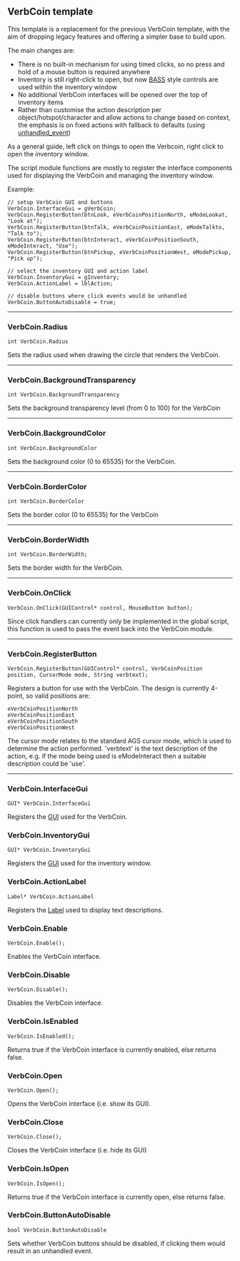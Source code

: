 ## VerbCoin template

This template is a replacement for the previous VerbCoin template,
with the aim of dropping legacy features and offering a simpler base to
build upon.

The main changes are:

- There is no built-in mechanism for using timed clicks, so no press and
  hold of a mouse button is required anywhere
- Inventory is still right-click to open, but now [BASS](TemplateBASS)
  style controls are used within the inventory window
- No additional VerbCoin interfaces will be opened over the top of inventory items
- Rather than customise the action description per object/hotspot/character
  and allow actions to change based on context, the emphasis is on fixed
  actions with fallback to defaults (using [unhandled_event](TextScriptEvents))

As a general guide, left click on things to open the Verbcoin, right click
to open the inventory window.

The script module functions are mostly to register the interface components
used for displaying the VerbCoin and managing the inventory window.

Example:

    // setup VerbCoin GUI and buttons
    VerbCoin.InterfaceGui = gVerbCoin;
    VerbCoin.RegisterButton(btnLook, eVerbCoinPositionNorth, eModeLookat, "Look at");
    VerbCoin.RegisterButton(btnTalk, eVerbCoinPositionEast, eModeTalkto, "Talk to");
    VerbCoin.RegisterButton(btnInteract, eVerbCoinPositionSouth, eModeInteract, "Use");
    VerbCoin.RegisterButton(btnPickup, eVerbCoinPositionWest, eModePickup, "Pick up");
  
    // select the inventory GUI and action label
    VerbCoin.InventoryGui = gInventory;
    VerbCoin.ActionLabel = lblAction;
  
    // disable buttons where click events would be unhandled
    VerbCoin.ButtonAutoDisable = true;

---

### VerbCoin.Radius

    int VerbCoin.Radius

Sets the radius used when drawing the circle that renders the VerbCoin.

---

### VerbCoin.BackgroundTransparency

    int VerbCoin.BackgroundTransparency

Sets the background transparency level (from 0 to 100) for the VerbCoin

---

### VerbCoin.BackgroundColor

    int VerbCoin.BackgroundColor

Sets the background color (0 to 65535) for the VerbCoin.

---

### VerbCoin.BorderColor

    int VerbCoin.BorderColor

Sets the border color (0 to 65535) for the VerbCoin

---

### VerbCoin.BorderWidth

    int VerbCoin.BorderWidth;

Sets the border width for the VerbCoin.

---

### VerbCoin.OnClick

    VerbCoin.OnClick(GUIControl* control, MouseButton button);

Since click handlers can currently only be implemented in the global
script, this function is used to pass the event back into the VerbCoin
module.

---

### VerbCoin.RegisterButton

    VerbCoin.RegisterButton(GUIControl* control, VerbCoinPosition position, CursorMode mode, String verbtext);

Registers a button for use with the VerbCoin. The design is currently
4-point, so valid positions are:

`eVerbCoinPositionNorth`<br>
`eVerbCoinPositionEast`<br>
`eVerbCoinPositionSouth`<br>
`eVerbCoinPositionWest`

The cursor mode relates to the standard AGS cursor mode, which is used to
determine the action performed. 'verbtext' is the text description of the
action, e.g. if the mode being used is eModeInteract then a suitable
description could be 'use'.

---

### VerbCoin.InterfaceGui

    GUI* VerbCoin.InterfaceGui

Registers the [GUI](GUI) used for the VerbCoin.

### VerbCoin.InventoryGui

    GUI* VerbCoin.InventoryGui

Registers the [GUI](GUI) used for the inventory window.

### VerbCoin.ActionLabel

    Label* VerbCoin.ActionLabel

Registers the [Label](Label) used to display text descriptions.

### VerbCoin.Enable

    VerbCoin.Enable();

Enables the VerbCoin interface.

### VerbCoin.Disable

    VerbCoin.Disable();

Disables the VerbCoin interface.

### VerbCoin.IsEnabled

    VerbCoin.IsEnabled();

Returns true if the VerbCoin interface is currently enabled, else
returns false.

### VerbCoin.Open

    VerbCoin.Open();

Opens the VerbCoin interface (i.e. show its GUI).

### VerbCoin.Close

    VerbCoin.Close();

Closes the VerbCoin interface (i.e. hide its GUI)

### VerbCoin.IsOpen

    VerbCoin.IsOpen();

Returns true if the VerbCoin interface is currently open, else
returns false.

### VerbCoin.ButtonAutoDisable

    bool VerbCoin.ButtonAutoDisable

Sets whether VerbCoin buttons should be disabled, if clicking them
would result in an unhandled event.
